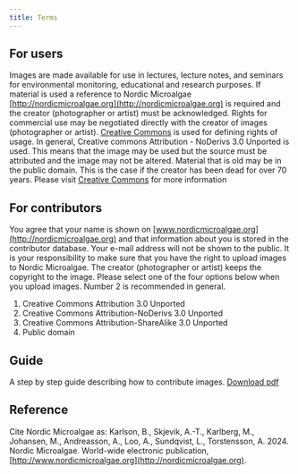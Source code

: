 ```yaml
---
title: Terms
---
```


## For users

Images are made available for use in lectures, lecture notes, and seminars for environmental monitoring, educational and research purposes.  If material is used a reference to Nordic Microalgae [http://nordicmicroalgae.org](http://nordicmicroalgae.org) is required and the creator (photographer or artist) must be acknowledged. Rights for commercial use may be negotiated directly with the creator of images (photographer or artist). [Creative Commons](http://creativecommons.org/licenses/) is used for defining rights of usage. In general, Creative commons Attribution - NoDerivs 3.0 Unported is used. This means that the image may be used but the source must be attributed and the image may not be altered. Material that is old may be in the public domain. This is the case if the creator has been dead for over 70 years. Please visit [Creative Commons](http://creativecommons.org/licenses/) for more information

## For contributors

You agree that your name is shown on [www.nordicmicroalgae.org](http://nordicmicroalgae.org) and that information about you is stored in the contributor database. Your e-mail address will not be shown to the public. It is your responsibility to make sure that you have the right to upload images to Nordic Microalgae. The creator (photographer or artist) keeps the copyright to the image. Please select one of the four options below when you upload images. Number 2 is recommended in general.

1. Creative Commons Attribution 3.0 Unported
2. Creative Commons Attribution-NoDerivs 3.0 Unported
3. Creative Commons Attribution-ShareAlike 3.0 Unported
4. Public domain

## Guide

A step by step guide describing how to contribute images. [Download pdf](http://downloads.nordicmicroalgae.org/nordic_microalgae_guide_for_contriburs.pdf)

## Reference

Cite Nordic Microalgae as: Karlson, B., Skjevik, A.-T., Karlberg, M., Johansen, M., Andreasson, A., Loo, A., Sundqvist, L., Torstensson, A. 2024. Nordic Microalgae. World-wide electronic publication, [http://www.nordicmicroalgae.org](http://nordicmicroalgae.org).
